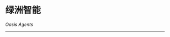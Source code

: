 # 绿洲智能

*Oasis Agents*  

---------------------------------------------------------------------------------

